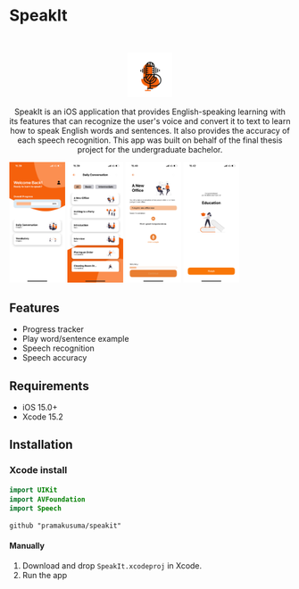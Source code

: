 # SpeakIt
<br />
<p align="center">
  <a href="https://github.com/alexanderritik/Best-README-Template">
    <img src="speakit_logo.png" alt="Logo" width="80" height="80">
  </a>
  <p align="center">
    SpeakIt is an iOS application that provides English-speaking learning with its features that can recognize the user's voice and convert it to text to learn how to speak English words and sentences. It also provides the accuracy of each speech recognition. This app was built on behalf of the final thesis project for the undergraduate bachelor.
  </p>
</p>

<p align="row">
<img src= "Assets/homescreen.PNG" width="100" >
<img src= "Assets/lessondetail.PNG" width="100" >
  <img src= "Assets/topicdetail.PNG" width="100" >
  <img src= "Assets/topicfinished.PNG" width="100" >
</p>

## Features

- Progress tracker
- Play word/sentence example
- Speech recognition
- Speech accuracy

## Requirements

- iOS 15.0+
- Xcode 15.2

## Installation

### Xcode install
``` swift
import UIKit
import AVFoundation
import Speech
```

```
github "pramakusuma/speakit"
```
#### Manually
1. Download and drop ```SpeakIt.xcodeproj``` in Xcode.  
2. Run the app  

